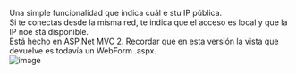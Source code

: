Una simple funcionalidad que indica cuál e stu IP pública.<br>
Si te conectas desde la misma red, te indica que el acceso es local y que la IP noe stá disponible.<br>
Está hecho en ASP.Net MVC 2. Recordar que en esta versión la vista que devuelve es todavía un WebForm .aspx.<br>
![image](https://github.com/user-attachments/assets/d1138279-390d-46d4-835b-ccd8be72e2c0)
